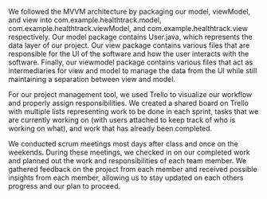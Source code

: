 We followed the MVVM architecture by packaging our model, viewModel, and view into com.example.healthtrack.model, com.example.healthtrack.viewModel, and com.example.healthtrack.view respectively. Our model package contains User.java, which represents the data layer of our project. Our view package contains various files that are responsible for the UI of the software and how the user interacts with the software. Finally, our viewmodel package contains various files that act as intermediaries for view and model to manage the data from the UI while still maintaining a separation between view and model.

For our project management tool, we used Trello to visualize our workflow and properly assign responsibilities. We created a shared board on Trello with multiple lists representing work to be done in each sprint, tasks that we are currently working on (with users attached to keep track of who is working on what), and work that has already been completed. 

We conducted scrum meetings most days after class and once on the weekends. During these meetings, we checked in on our completed work and planned out the work and responsibilities of each team member. We gathered feedback on the project from each member and received possible insights from each member, allowing us to stay updated on each others progress and our plan to proceed.